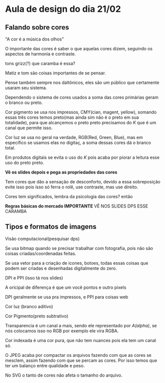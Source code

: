 # Aula de design do dia 21/02

## Falando sobre cores

"A cor é a música dos olhos"

O importante das cores é saber o que aquelas cores dizem, seguindo os aspectos de harmonia e contraste.

tons grizz(?) que caramba é essa?

Matiz e tom são coisas importantes de se pensar.

Pense também sempre nos daltônicos, eles são um público que certamente usaram seu sistema.

Dependendo o sistema de cores usados a soma das cores primárias geram o branco ou preto.

Cor pigmento se usa nos impressos, CMY(cian, magent, yellow), somando essas três cores temos preto(mas ainda sim não é o preto em sua totalidade), para que alcançemos o preto preto precisamos do _K_ que é um canal que permite isso.

Cor luz se usa no geral na verdade, RGB(Red, Green, Blue), mas em específico se usamos elas no digitaç, a soma dessas cores dá o branco total.

Em produtos digitais se evita o uso do _K_ pois acaba por piorar a leitura esse uso do preto preto.

__Vê os slides depois e pega as propriedades das cores__

Tem cores que dão a sensação de desconforto, devido a essa sobreposição evite isso pois isso só ferra o rolê, use contraste, mas use direito.

Cores tem significados, lembra da psicologia das cores? então

__Regras básicas do mercado IMPORTANTE__
VÊ NOS SLIDES DPS ESSE CARAMBA

## Tipos e formatos de imagens 

Visão computacional(pesquisar dps)

Se usa bitmap quando se precisar trabalhar com fotografia, pois não são coisas criadas/coordenadas feitas.

Se usa vetor para a criação de icones, botoes, todas essas coisas que podem ser criadas e desenhadas digitalmente do zero.

DPI e PPI (isso tá nos slides)

A oricipal de diferença é que um você pontos e outro pixels

DPI geralmente se usa pra impressos, e PPI para coisas web

Cor luz (branco aditivo)

Cor Pigmento(preto subtrativo)

Transparencia é um canal a mais, sendo ele representado por _A(alpha)_, se nós colocamos isso no RGB por exemplo ele vira RGBA.

Cor indexada é uma cor pura, que não tem nuances pois ela tem um canal só.

O JPEG acaba por compactar os arquivos fazendo com que as cores se mesclem, assim fazendo com que se percam as cores. Por isso temos que ter um balanço entre qualidade e peso.

No SVG o tanto de cores não afeta o tamanho do arquivo.